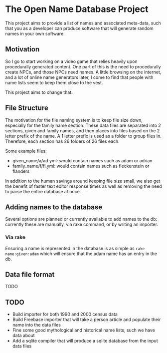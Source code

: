 # The Open Name Database Project

This project aims to provide a list of names and associated meta-data, such that you as a developer can produce software that will generate random names in your own software.

## Motivation

So I go to start working on a video game that relies heavily upon procedurally generated content.  One part of this is the need to procedurally create NPCs, and those NPCs need names.  A little browsing on the internet, and a lot of online name generators later, I come to find that people with name lists seem to keep them close to the vest.

This project aims to change that.

## File Structure

The motivation for the file naming system is to keep file size down, especially for the family name section.  These data files are separated into 2 sections, given and family names, and then places into files based on the 2 letter prefix of the name. A 1 letter prefix is used as a folder to group files in.  Therefore, each section has 26 folders of 26 files each.

Some example files:

- given\_name/a/ad.yml:  would contain names such as adam or adrian
- family\_name/f/fl.yml: would contain names such as fleckenstein or flanders

In addition to the human savings around keeping file size small, we also get the benefit of faster text editor response times as well as removing the need to parse the entire database at once.
 
## Adding names to the database

Several options are planned or currently available to add names to the db:  currently these are manually, via rake command, or by writing an importer.

### Via rake

Ensuring a name is represented in the database is as simple as `rake name:given:adam` which will ensure that the adam name has an entry in the db.

## Data file format

TODO

## TODO

- Build importer for both 1990 and 2000 census data
- Build Freebase importer that will take a person article and populate their name into the data files
- Fine some good mythological and historical name lists, such we have data about
- Add a sqlite compiler that will produce a sqlite database from the input data files
